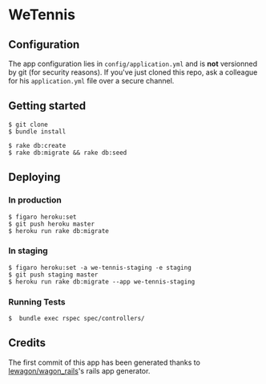 # WeTennis

## Configuration

The app configuration lies in `config/application.yml` and is **not**
versionned by git (for security reasons). If you've just cloned this
repo, ask a colleague for his `application.yml` file over a secure channel.

## Getting started

    $ git clone
    $ bundle install

    $ rake db:create
    $ rake db:migrate && rake db:seed


## Deploying

### In production

    $ figaro heroku:set
    $ git push heroku master
    $ heroku run rake db:migrate

### In staging

    $ figaro heroku:set -a we-tennis-staging -e staging
    $ git push staging master
    $ heroku run rake db:migrate --app we-tennis-staging

### Running Tests
    $  bundle exec rspec spec/controllers/

## Credits

The first commit of this app has been generated thanks to [lewagon/wagon_rails](https://github.com/lewagon/wagon_rails)'s rails app generator.
